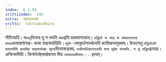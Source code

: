 ```yaml
---
index:  6.1.93
vrittiindex:  245
sutra:  औतोऽम्शसोः
vritti:  tattvabodhini 
---
```


गौरित्यादि। `चित्रगु`रित्यत्र तु न भवति `ओत`इति वक्ष्यमाणत्वात्। `तद्धितो यः शस् स ओकारान्तान्न संभवती`त्याशयेनाह--शसा साहचर्यादिति। `सुपी`--त्यनुवर्तनाच्चेत्यपि काशिकयामुक्तम्। कैयटस्तु `तद्धितोऽपि शसस्तीति कथमिह साहचर्यादम्रः सुप्त्व`मित्याशङ्क्य, `अचीत्यधिकारदजादि शस सुबेव संभवति, न तु तद्धित`इत्याह। अचिनवमिति। चिनोतेर्लह्शब्देशस्य मिपः `तस्थस्थामिपाम्----`इत्यम्।

